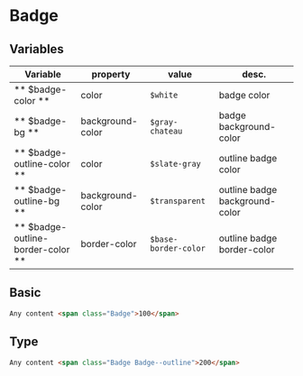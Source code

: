 # Badge

## Variables

| Variable                          | property         | value                | desc.                          |
|-----------------------------------|------------------|----------------------|--------------------------------|
| ** $badge-color **                | color            | `$white`             | badge color                    |
| ** $badge-bg **                   | background-color | `$gray-chateau`      | badge background-color         |
| ** $badge-outline-color **        | color            | `$slate-gray`        | outline badge color            |
| ** $badge-outline-bg **           | background-color | `$transparent`       | outline badge background-color |
| ** $badge-outline-border-color ** | border-color     | `$base-border-color` | outline badge border-color     |



## Basic

```html
Any content <span class="Badge">100</span>
```



## Type

```html
Any content <span class="Badge Badge--outline">200</span>
```
